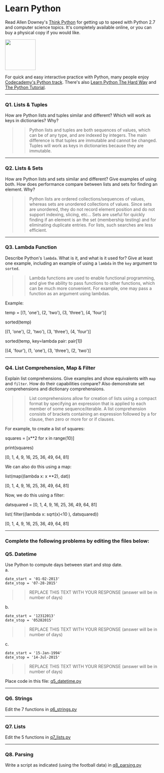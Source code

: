 # Learn Python

Read Allen Downey's [Think Python](http://www.greenteapress.com/thinkpython/) for getting up to speed with Python 2.7 and computer science topics. It's completely available online, or you can buy a physical copy if you would like.

<a href="http://www.greenteapress.com/thinkpython/"><img src="img/think_python.png" style="width: 100px;" target="_blank"></a>

For quick and easy interactive practice with Python, many people enjoy [Codecademy's Python track](http://www.codecademy.com/en/tracks/python). There's also [Learn Python The Hard Way](http://learnpythonthehardway.org/book/) and [The Python Tutorial](https://docs.python.org/2/tutorial/).

---

### Q1. Lists &amp; Tuples

How are Python lists and tuples similar and different? Which will work as keys in dictionaries? Why?

>> Python lists and tuples are both sequences of values, which can be of any type, and are indexed by integers. The main difference is that tuples are immutable and cannot be changed. Tuples will work as keys in dictionaries because they are immutable.

---

### Q2. Lists &amp; Sets

How are Python lists and sets similar and different? Give examples of using both. How does performance compare between lists and sets for finding an element. Why?

>> Python lists are ordered collections/sequences of values, whereas sets are unordered collections of values. Since sets are unordered, they do not record element position and do not support indexing, slicing, etc... Sets are useful for quickly finding if an element is an the set (membership testing) and for eliminating duplicate entries. For lists, such searches are less efficient.

---

### Q3. Lambda Function

Describe Python's `lambda`. What is it, and what is it used for? Give at least one example, including an example of using a `lambda` in the `key` argument to `sorted`.

>> Lambda functions are used to enable functional programming, and give the ability to pass functions to other functions, which can be much more convenient. For example, one may pass a function as an argument using lambdas.

Example:

temp = [(1, 'one'), (2, 'two'), (3, 'three'), (4, 'four')]

sorted(temp)

[(1, 'one'), (2, 'two'), (3, 'three'), (4, 'four')]

sorted(temp, key=lambda pair: pair[1])

[(4, 'four'), (1, 'one'), (3, 'three'), (2, 'two')]

---

### Q4. List Comprehension, Map &amp; Filter

Explain list comprehensions. Give examples and show equivalents with `map` and `filter`. How do their capabilities compare? Also demonstrate set comprehensions and dictionary comprehensions.

>> List comprehensions allow for creation of lists using a compact format by specifying an expression that is applied to each member of some sequence/iterable. A list comprehension consists of brackets containing an expression followed by a for clause, then zero or more for or if clauses. 

For example, to create a list of squares:

squares = [x**2 for x in range(10)]

print(squares)

[0, 1, 4, 9, 16, 25, 36, 49, 64, 81]

We can also do this using a map:

list(map((lambda x: x **2), dat))

[0, 1, 4, 9, 16, 25, 36, 49, 64, 81]

Now, we do this using a filter:

datsquared = [0, 1, 4, 9, 16, 25, 36, 49, 64, 81]

list( filter((lambda x: sqrt(x)<10 ), datsquared))

[0, 1, 4, 9, 16, 25, 36, 49, 64, 81]

---

### Complete the following problems by editing the files below:

### Q5. Datetime
Use Python to compute days between start and stop date.   
a.  

```
date_start = '01-02-2013'    
date_stop = '07-28-2015'
```

>> REPLACE THIS TEXT WITH YOUR RESPONSE (answer will be in number of days)

b.  
```
date_start = '12312013'  
date_stop = '05282015'  
```

>> REPLACE THIS TEXT WITH YOUR RESPONSE (answer will be in number of days)

c.  
```
date_start = '15-Jan-1994'      
date_stop = '14-Jul-2015'  
```

>> REPLACE THIS TEXT WITH YOUR RESPONSE  (answer will be in number of days)

Place code in this file: [q5_datetime.py](python/q5_datetime.py)

---

### Q6. Strings
Edit the 7 functions in [q6_strings.py](python/q6_strings.py)

---

### Q7. Lists
Edit the 5 functions in [q7_lists.py](python/q7_lists.py)

---

### Q8. Parsing
Write a script as indicated (using the football data) in [q8_parsing.py](python/q8_parsing.py)





